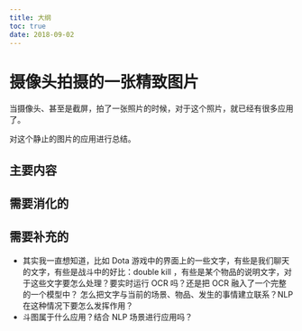 ```yaml
---
title: 大纲
toc: true
date: 2018-09-02
---
```

# 摄像头拍摄的一张精致图片

当摄像头、甚至是截屏，拍了一张照片的时候，对于这个照片，就已经有很多应用了。

对这个静止的图片的应用进行总结。


## 主要内容






## 需要消化的





## 需要补充的

- 其实我一直想知道，比如 Dota 游戏中的界面上的一些文字，有些是我们聊天的文字，有些是战斗中的好比：double kill ，有些是某个物品的说明文字，对于这些文字要怎么处理？要实时运行 OCR 吗？还是把 OCR 融入了一个完整的一个模型中？ 怎么把文字与当前的场景、物品、发生的事情建立联系？NLP 在这种情况下要怎么发挥作用？
- 斗图属于什么应用？结合 NLP 场景进行应用吗？
